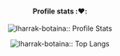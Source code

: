 <h4 align="center">Profile stats :❤️:</h4>
<p align="center"><img src="https://github-readme-stats.vercel.app/api?username=lharrak-botaina&show_icons=true&theme=synthwave" alt="lharrak-botaina:: Profile Stats" /></p>

<p align="center"><img src="https://github-readme-stats.vercel.app/api/top-langs/?username=lharrak-botaina&langs_count=10&theme=tokyonight&layout=compact" alt="lharrak-botaina:: Top Langs" /></p>
